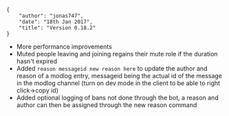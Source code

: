     {
        "author": "jonas747",
        "date": "18th Jan 2017",
        "title": "Version 0.18.2"
    }

 - More performance improvements
 - Muted people leaving and joining regains their mute role if the duration hasn't expired
 - Added `reason messageid new reason here` to update the author and reason of a modlog entry, messageid being the actual id of the message in the modlog channel (turn on dev mode in the client to be able to right click->copy id)
 - Added optional logging of bans not done through the bot, a reason and author can then be assigned through the new reason command
